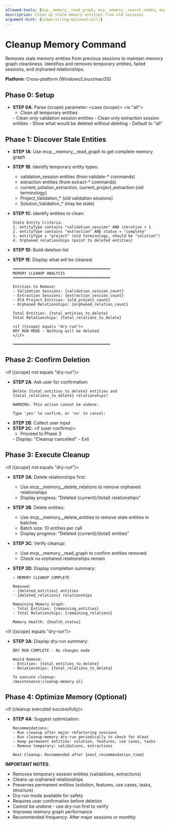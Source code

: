 ```yaml
---
allowed-tools: [mcp__memory__read_graph, mcp__memory__search_nodes, mcp__memory__open_nodes, mcp__memory__delete_entities, mcp__memory__delete_relations, Bash, TodoWrite]
description: Clean up stale memory entities from old sessions
argument-hint: {scope:string:optional(all)}
---
```


# Cleanup Memory Command

Removes stale memory entities from previous sessions to maintain memory graph cleanliness. Identifies and removes temporary entities, failed sessions, and orphaned relationships.

**Platform**: Cross-platform (Windows/Linux/macOS)

## Phase 0: Setup

- **STEP 0A**: Parse {scope} parameter:
  <case {scope}>
  <is "all">
    - Clean all temporary entities
  </is>
  <is "validations">
    - Clean only validation session entities
  </is>
  <is "extractions">
    - Clean only extraction session entities
  </is>
  <is "dry-run">
    - Show what would be deleted without deleting
  </is>
  <otherwise>
    - Default to "all"
  </otherwise>
  </case>

## Phase 1: Discover Stale Entities

- **STEP 1A**: Use mcp__memory__read_graph to get complete memory graph
- **STEP 1B**: Identify temporary entity types:
  - validation_session entities (from validate-* commands)
  - extraction entities (from extract-* commands)
  - current_solution_extraction, current_project_extraction (old terminology)
  - Project_Validation_* (old validation sessions)
  - Solution_Validation_* (may be stale)

- **STEP 1C**: Identify entities to clean:
  ```
  Stale Entity Criteria:
  1. entityType contains "validation_session" AND iteration > 1
  2. entityType contains "extraction" AND status = "complete"
  3. entityType = "project" (old terminology, should be "solution")
  4. Orphaned relationships (point to deleted entities)
  ```

- **STEP 1D**: Build deletion list
- **STEP 1E**: Display what will be cleaned:
  ```
  ═══════════════════════════════════════════
  MEMORY CLEANUP ANALYSIS
  ═══════════════════════════════════════════

  Entities to Remove:
  - Validation Sessions: {validation_session_count}
  - Extraction Sessions: {extraction_session_count}
  - Old Project Entities: {old_project_count}
  - Orphaned Relationships: {orphaned_relation_count}

  Total Entities: {total_entities_to_delete}
  Total Relationships: {total_relations_to_delete}

  <if ({scope} equals "dry-run")>
  DRY RUN MODE - Nothing will be deleted
  </if>

  ═══════════════════════════════════════════
  ```

## Phase 2: Confirm Deletion

<if ({scope} not equals "dry-run")>
- **STEP 2A**: Ask user for confirmation:
  ```
  Delete {total_entities_to_delete} entities and {total_relations_to_delete} relationships?

  WARNING: This action cannot be undone.

  Type 'yes' to confirm, or 'no' to cancel:
  ```
- **STEP 2B**: Collect user input
- **STEP 2C**:
  <if (user confirms)>
  - Proceed to Phase 3
  <else>
  - Display: "Cleanup cancelled"
  - Exit
  </if>
</if>

## Phase 3: Execute Cleanup

<if ({scope} not equals "dry-run")>
- **STEP 3A**: Delete relationships first:
  - Use mcp__memory__delete_relations to remove orphaned relationships
  - Display progress: "Deleted {current}/{total} relationships"

- **STEP 3B**: Delete entities:
  - Use mcp__memory__delete_entities to remove stale entities in batches
  - Batch size: 10 entities per call
  - Display progress: "Deleted {current}/{total} entities"

- **STEP 3C**: Verify cleanup:
  - Use mcp__memory__read_graph to confirm entities removed
  - Check no orphaned relationships remain

- **STEP 3D**: Display completion summary:
  ```
  ✓ MEMORY CLEANUP COMPLETE

  Removed:
  - {deleted_entities} entities
  - {deleted_relations} relationships

  Remaining Memory Graph:
  - Total Entities: {remaining_entities}
  - Total Relationships: {remaining_relations}

  Memory Health: {health_status}
  ```
</if>

<if ({scope} equals "dry-run")>
- **STEP 3A**: Display dry-run summary:
  ```
  DRY RUN COMPLETE - No changes made

  Would Remove:
  - Entities: {total_entities_to_delete}
  - Relationships: {total_relations_to_delete}

  To execute cleanup:
  /maintenance:cleanup-memory all
  ```
</if>

## Phase 4: Optimize Memory (Optional)

<if (cleanup executed successfully)>
- **STEP 4A**: Suggest optimization:
  ```
  Recommendations:
  - Run cleanup after major refactoring sessions
  - Run cleanup-memory dry-run periodically to check for bloat
  - Keep permanent entities: solution, features, use cases, tasks
  - Remove temporary: validations, extractions

  Next Cleanup: Recommended after {next_recommendation_time}
  ```
</if>

**IMPORTANT NOTES**:
- Removes temporary session entities (validations, extractions)
- Cleans up orphaned relationships
- Preserves permanent entities (solution, features, use cases, tasks, structure)
- Dry-run mode available for safety
- Requires user confirmation before deletion
- Cannot be undone - use dry-run first to verify
- Improves memory graph performance
- Recommended frequency: After major sessions or monthly
